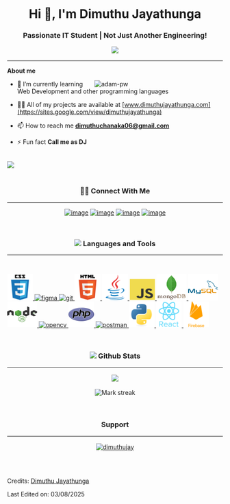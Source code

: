 <h1 align="center">Hi 👋, I'm Dimuthu Jayathunga</h1>
<h3 align="center">Passionate IT Student | Not Just Another Engineering!</h3>

<p align="center">
	<a href="https://github.com/Bouaskaoun">
		<img src="https://readme-typing-svg.herokuapp.com?font=Time+New+Roman&size=25&lines=WELCOME!;Computer+Science+Student;Full+Stack+Web+Developer;Freelancer;Tech%20Enthusiastic;Love+to%20learn%20new%20things&center=true&width=380&height=45">
	</a>
</p>

<hr>

 **About me**

<p><img align="right" src="https://github.com/Adam-pw/Adam-pw/blob/main/animation_500_kxa883sd.gif" alt="adam-pw" width = 300px hight = 300px /></p>

- 🌱 I’m currently learning Web Development and other programming languages

- 👨‍💻 All of my projects are available at [www.dimuthujayathunga.com](https://sites.google.com/view/dimuthujayathunga)

- 📫 How to reach me **dimuthuchanaka06@gmail.com**

- ⚡ Fun fact **Call me as DJ**


<br>
<img src="https://user-images.githubusercontent.com/73097560/115834477-dbab4500-a447-11eb-908a-139a6edaec5c.gif"><br>
<br>

<h3 align="center"><b>🤝🏻 Connect With Me</b></h3>
<hr>
<div align="center">

[![image](https://img.shields.io/badge/LinkedIn-0077B5?style=for-the-badge&logo=linkedin&logoColor=white)](https://linkedin.com/in/dimuthu-jay)
[![image](https://img.shields.io/badge/Instagram-E4405F?style=for-the-badge&logo=instagram&logoColor=white)](https://www.instagram.com/dimuthu_jay)
[![image](https://img.shields.io/badge/Twitter-1DA1F2?style=for-the-badge&logo=twitter&logoColor=white)](https://twitter.com/dimuthu_jay)
[![image](https://img.shields.io/badge/Gmail-D14836?style=for-the-badge&logo=gmail&logoColor=white)](mailto:dimuthuchanaka06@gmail.com)
  
</div>

<br>

<h3 align="center"><img src="https://media2.giphy.com/media/QssGEmpkyEOhBCb7e1/giphy.gif?cid=ecf05e47a0n3gi1bfqntqmob8g9aid1oyj2wr3ds3mg700bl&rid=giphy.gif" width ="25"><b> Languages and Tools</b></h3>
<hr>
<br>

<div align="center">
  
<p align="left"> <a href="https://www.w3schools.com/css/" target="_blank" rel="noreferrer"> 
  <img src="https://raw.githubusercontent.com/devicons/devicon/master/icons/css3/css3-original-wordmark.svg" alt="css3" width="60" height="60"/> </a> <a href="https://www.figma.com/" target="_blank" rel="noreferrer"> 
    <img src="https://www.vectorlogo.zone/logos/figma/figma-icon.svg" alt="figma" width="60" height="50"/> </a> <a href="https://git-scm.com/" target="_blank" rel="noreferrer"> 
      <img src="https://www.vectorlogo.zone/logos/git-scm/git-scm-icon.svg" alt="git" width="60" height="50"/> </a> <a href="https://www.w3.org/html/" target="_blank" rel="noreferrer"> 
        <img src="https://raw.githubusercontent.com/devicons/devicon/master/icons/html5/html5-original-wordmark.svg" alt="html5" width="60" height="60"/> </a> <a href="https://www.java.com" target="_blank" rel="noreferrer"> 
          <img src="https://raw.githubusercontent.com/devicons/devicon/master/icons/java/java-original.svg" alt="java" width="60" height="60"/> </a> <a href="https://developer.mozilla.org/en-US/docs/Web/JavaScript" target="_blank" rel="noreferrer"> <img src="https://raw.githubusercontent.com/devicons/devicon/master/icons/javascript/javascript-original.svg" alt="javascript" width="60" height="50"/> </a> <a href="https://www.mongodb.com/" target="_blank" rel="noreferrer"> 
            <img src="https://raw.githubusercontent.com/devicons/devicon/master/icons/mongodb/mongodb-original-wordmark.svg" alt="mongodb" width="70" height="60"/> </a> <a href="https://www.mysql.com/" target="_blank" rel="noreferrer"> 
              <img src="https://raw.githubusercontent.com/devicons/devicon/master/icons/mysql/mysql-original-wordmark.svg" alt="mysql" width="70" height="60"/> </a> <a href="https://nodejs.org" target="_blank" rel="noreferrer">  
                <img src="https://raw.githubusercontent.com/devicons/devicon/master/icons/nodejs/nodejs-original-wordmark.svg" alt="nodejs" width="70" height="60"/> </a> <a href="https://opencv.org/" target="_blank" rel="noreferrer"> 
                  <img src="https://www.vectorlogo.zone/logos/opencv/opencv-icon.svg" alt="opencv" width="60" height="50"/> </a> <a href="https://www.php.net" target="_blank" rel="noreferrer"> 
                    <img src="https://raw.githubusercontent.com/devicons/devicon/master/icons/php/php-original.svg" alt="php" width="60" height="60"/> </a> <a href="https://postman.com" target="_blank" rel="noreferrer">                
<img src="https://www.vectorlogo.zone/logos/getpostman/getpostman-icon.svg" alt="postman" width="60" height="50"/> </a> <a href="https://www.python.org" target="_blank" rel="noreferrer"> 
<img src="https://raw.githubusercontent.com/devicons/devicon/master/icons/python/python-original.svg" alt="python" width="60" height="60"/> </a> <a href="https://reactjs.org/" target="_blank" rel="noreferrer"> 
<img src="https://raw.githubusercontent.com/devicons/devicon/master/icons/react/react-original-wordmark.svg" alt="react" width="60" height="60"/> </a> 
<img src="https://raw.githubusercontent.com/devicons/devicon/master/icons/firebase/firebase-plain-wordmark.svg" alt="firebase" width="60" height="60" /> </p>
</div>
<br>

<h3 align="center"> <img src="https://media.giphy.com/media/iY8CRBdQXODJSCERIr/giphy.gif" width="35"><b> Github Stats </b> </h3>
<hr>

<div align="center">

  
<img  align="center"  src="https://github-readme-stats.anuraghazra1.vercel.app/api/top-langs/?username=dimuthu-jay&theme=dark&hide_border=false&no-bg=true&no-frame=true&langs_count=10"/>
<br><br>
<img  title="🔥 Get streak stats for your profile at git.io/streak-stats" alt="Mark streak" src="https://github-readme-streak-stats.herokuapp.com/?user=dimuthu-jay&theme=dark&hide_border=false" /> 
      

</div>

<br>
<br>

<h3 align="center"> <b> Support</b> </h3>
<hr>

<div align="center">
<p><a href="https://www.buymeacoffee.com/dimuthujay"> <img align="center" src="https://cdn.buymeacoffee.com/buttons/v2/default-yellow.png" height="50" width="210" alt="dimuthujay" /></a></p>
</div>
<br><br>

Credits: [Dimuthu Jayathunga](https://github.com/dimuthu-jay)

Last Edited on: 03/08/2025


